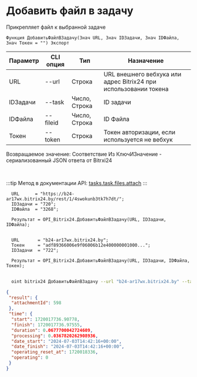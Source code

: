 ﻿---
sidebar_position: 6
---

# Добавить файл в задачу
 Прикрепляет файл к выбранной задаче



`Функция ДобавитьФайлВЗадачу(Знач URL, Знач IDЗадачи, Знач IDФайла, Знач Токен = "") Экспорт`

  | Параметр | CLI опция | Тип | Назначение |
  |-|-|-|-|
  | URL | --url | Строка | URL внешнего вебхука или адрес Bitrix24 при использовании токена |
  | IDЗадачи | --task | Число, Строка | ID задачи |
  | IDФайла | --fileid | Число, Строка | ID Файла |
  | Токен | --token | Строка | Токен авторизации, если используется не вебхук |

  
  Возвращаемое значение:   Соответствие Из КлючИЗначение - сериализованный JSON ответа от Bitrxi24

<br/>

:::tip
Метод в документации API: [tasks.task.files.attach](https://dev.1c-bitrix.ru/rest_help/tasks/task/tasks/tasks_task_files_attach.php)
:::
<br/>


```bsl title="Пример кода"
  URL      = "https://b24-ar17wx.bitrix24.by/rest/1/4swokunb3tk7h7dt/";
  IDЗадачи = "720";
  IDФайла  = "3268";
  
  Результат = OPI_Bitrix24.ДобавитьФайлВЗадачу(URL, IDЗадачи, IDФайла);
  
  
  URL       = "b24-ar17wx.bitrix24.by";
  Токен     = "adf89366006e9f06006b12e400000001000...";
  IDЗадачи  = "722";
  
  Результат = OPI_Bitrix24.ДобавитьФайлВЗадачу(URL, IDЗадачи, IDФайла, Токен);
```
	


```sh title="Пример команды CLI"
    
  oint bitrix24 ДобавитьФайлВЗадачу --url "b24-ar17wx.bitrix24.by" --task "502" --fileid "2480" --token "56898d66006e9f06006b12e400000001000..."

```

```json title="Результат"
{
 "result": {
  "attachmentId": 598
 },
 "time": {
  "start": 1720017736.90778,
  "finish": 1720017736.97555,
  "duration": 0.0677700042724609,
  "processing": 0.0367820262908936,
  "date_start": "2024-07-03T14:42:16+00:00",
  "date_finish": "2024-07-03T14:42:16+00:00",
  "operating_reset_at": 1720018336,
  "operating": 0
 }
}
```
